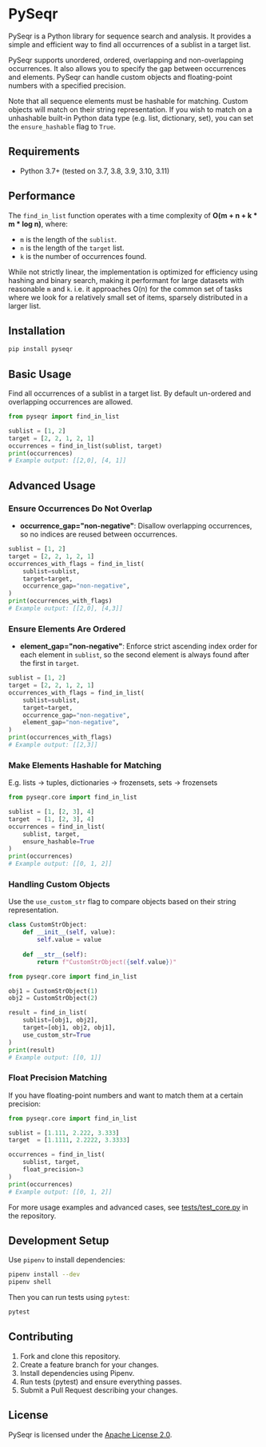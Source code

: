# PySeqr

PySeqr is a Python library for sequence search and analysis. It provides a simple and efficient way to find all occurrences of a sublist in a target list.

PySeqr supports unordered, ordered, overlapping and non-overlapping occurrences. It also allows you to specify the gap between occurrences and elements. PySeqr can handle custom objects and floating-point numbers with a specified precision.

Note that all sequence elements must be hashable for matching. Custom objects will match on their string representation. If you wish to match on a unhashable built-in Python data type (e.g. list, dictionary, set), you can set the `ensure_hashable` flag to `True`.

## Requirements

- Python 3.7+ (tested on 3.7, 3.8, 3.9, 3.10, 3.11)

## Performance

The `find_in_list` function operates with a time complexity of **O(m + n + k * m * log n)**, where:
- `m` is the length of the `sublist`.
- `n` is the length of the `target` list.
- `k` is the number of occurrences found.

While not strictly linear, the implementation is optimized for efficiency using hashing and binary search, making it performant for large datasets with reasonable `m` and `k`. i.e. it approaches O(n) for the common set of tasks where we look for a relatively small set of items, sparsely distributed in a larger list.



## Installation
```bash
pip install pyseqr
```
## Basic Usage
Find all occurrences of a sublist in a target list. By default un-ordered and overlapping occurrences are allowed.
```python  
from pyseqr import find_in_list

sublist = [1, 2]
target = [2, 2, 1, 2, 1]
occurrences = find_in_list(sublist, target)
print(occurrences)
# Example output: [[2,0], [4, 1]]
```


## Advanced Usage
### Ensure Occurrences Do Not Overlap

- **occurrence_gap="non-negative"**: Disallow overlapping occurrences, so no indices are reused between occurrences.

```python
sublist = [1, 2]
target = [2, 2, 1, 2, 1]
occurrences_with_flags = find_in_list(
    sublist=sublist,
    target=target,
    occurrence_gap="non-negative",
)
print(occurrences_with_flags)
# Example output: [[2,0], [4,3]]
```
### Ensure Elements Are Ordered

- **element_gap="non-negative"**: Enforce strict ascending index order for each element in `sublist`, so the second element is always found after the first in `target`.

```python
sublist = [1, 2]
target = [2, 2, 1, 2, 1]
occurrences_with_flags = find_in_list(
    sublist=sublist,
    target=target,
    occurrence_gap="non-negative",
    element_gap="non-negative",
)
print(occurrences_with_flags)
# Example output: [[2,3]]
```
### Make Elements Hashable for Matching
E.g. lists -> tuples, dictionaries -> frozensets, sets -> frozensets
```python
from pyseqr.core import find_in_list

sublist = [1, [2, 3], 4]
target  = [1, [2, 3], 4]
occurrences = find_in_list(
    sublist, target,
    ensure_hashable=True
)
print(occurrences)
# Example output: [[0, 1, 2]]
```
### Handling Custom Objects
Use the `use_custom_str` flag to compare objects based on their string representation.
```python
class CustomStrObject:
    def __init__(self, value):
        self.value = value
    
    def __str__(self):
        return f"CustomStrObject({self.value})"

from pyseqr.core import find_in_list

obj1 = CustomStrObject(1)
obj2 = CustomStrObject(2)

result = find_in_list(
    sublist=[obj1, obj2],
    target=[obj1, obj2, obj1],
    use_custom_str=True
)
print(result)
# Example output: [[0, 1]]

```
### Float Precision Matching
If you have floating-point numbers and want to match them at a certain precision:
```python
from pyseqr.core import find_in_list

sublist = [1.111, 2.222, 3.333]
target  = [1.1111, 2.2222, 3.3333]

occurrences = find_in_list(
    sublist, target,
    float_precision=3
)
print(occurrences)
# Example output: [[0, 1, 2]]

```

For more usage examples and advanced cases, see [tests/test_core.py](https://github.com/your-username/pyseqr/blob/main/tests/test_core.py) in the repository.



## Development Setup
Use `pipenv` to install dependencies:
```bash
pipenv install --dev
pipenv shell
```
Then you can run tests using `pytest`:
```bash
pytest
```

## Contributing
1. Fork and clone this repository.
2. Create a feature branch for your changes.
3. Install dependencies using Pipenv.
4. Run tests (pytest) and ensure everything passes.
5. Submit a Pull Request describing your changes.

## License

PySeqr is licensed under the [Apache License 2.0](LICENSE).


